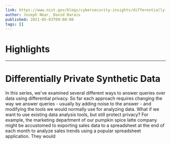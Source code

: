 ```yaml
---
link: https://www.nist.gov/blogs/cybersecurity-insights/differentially-private-synthetic-data
author: Joseph Near, David Darais
published: 2021-05-03T09:00:00
tags: []
---
```

# Highlights


---
# Differentially Private Synthetic Data
In this series, we've examined several different ways to answer queries over data using differential privacy. So far each approach requires changing the way we answer queries - usually by adding noise to the answer - and modifying the tools we would normally use for analyzing data. What if we want to use existing data analysis tools, but still protect privacy? For example, the marketing department of our pumpkin spice latte company might be accustomed to exporting sales data to a spreadsheet at the end of each month to analyze sales trends using a popular spreadsheet application. They would